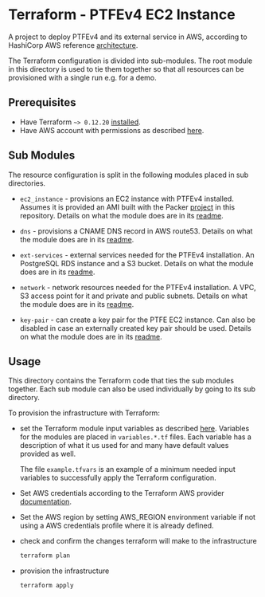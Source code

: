 # Terraform - PTFEv4 EC2 Instance

A project to deploy PTFEv4 and its external service in AWS, according to HashiCorp AWS reference [architecture](https://www.terraform.io/docs/enterprise/install/automating-the-installer.html).

The Terraform configuration is divided into sub-modules. The root module in this directory is used to tie them together so that all resources can be provisioned with a single run e.g. for a demo.

## Prerequisites

* Have Terraform `~> 0.12.20` [installed](https://www.terraform.io/downloads.html).
* Have AWS account with permissions as described [here](https://www.terraform.io/docs/enterprise/before-installing/reference-architecture/aws.html#additional-aws-resources).

## Sub Modules

The resource configuration is split in the following modules placed in sub directories.

* `ec2_instance` - provisions an EC2 instance with PTFEv4 installed. Assumes it is provided an AMI built with the Packer [project](../packer/README.md) in this repository. Details on what the module does are in its [readme](./ec-instance/README.md).

* `dns` - provisions a CNAME DNS record in AWS route53. Details on what the module does are in its [readme](./dns/README.md).

* `ext-services` - external services needed for the PTFEv4 installation. An PostgreSQL RDS instance and a S3 bucket. Details on what the module does are in its [readme](./ext-services/README.md).

* `network` - network resources needed for the PTFEv4 installation. A VPC, S3 access point for it and private and public subnets. Details on what the module does are in its [readme](./network/README.md).

* `key-pair` - can create a key pair for the PTFE EC2 instance. Can also be disabled in case an externally created key pair should be used. Details on what the module does are in its [readme](./key-pair/README.md).

## Usage

This directory contains the Terraform code that ties the sub modules together. Each sub module can also be used individually by going to its sub directory.

To provision the infrastructure with Terraform:

- set the Terraform module input variables as described [here](https://www.terraform.io/docs/configuration/variables.html#assigning-values-to-root-module-variables). Variables for the modules are placed in `variables.*.tf` files. Each variable has a description of what it us used for and many have default values provided as well.

  The file `example.tfvars` is an example of a minimum needed input variables to successfully apply the Terraform configuration.

- Set AWS credentials according to the Terraform AWS provider [documentation](https://www.terraform.io/docs/providers/aws/index.html).

- Set the AWS region by setting AWS_REGION environment variable if not using a AWS credentials profile where it is already defined.

- check and confirm the changes terraform will make to the infrastructure
  
  ```bash
  terraform plan
  ```
- provision the infrastructure

  ```bash
  terraform apply
  ```

